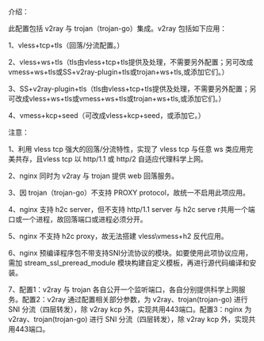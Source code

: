 介绍：

此配置包括 v2ray 与 trojan（trojan-go）集成。v2ray 包括如下应用：

1、vless+tcp+tls（回落/分流配置。）

2、vless+ws+tls（tls由vless+tcp+tls提供及处理，不需要另外配置；另可改成vmess+ws+tls或SS+v2ray-plugin+tls或trojan+ws+tls,或添加它们。）

3、SS+v2ray-plugin+tls（tls由vless+tcp+tls提供及处理，不需要另外配置；另可改成vless+ws+tls或vmess+ws+tls或trojan+ws+tls,或添加它们。）

4、vmess+kcp+seed（可改成vless+kcp+seed，或添加它。）


注意：

1、利用 vless tcp 强大的回落/分流特性，实现了 vless tcp 与任意 ws 类应用完美共存，且vless tcp 以 http/1.1 或 http/2 自适应代理科学上网。

2、nginx 同时为 v2ray 与 trojan 提供 web 回落服务。

3、因 trojan（trojan-go）不支持 PROXY protocol，故统一不启用此项应用。

4、nginx 支持 h2c server，但不支持 http/1.1 server 与 h2c serve r共用一个端口或一个进程，故回落端口或进程必须分开。

5、nginx 不支持 h2c proxy，故无法搭建 vless\vmess+h2 反代应用。

6、nginx 预编译程序包不带支持SNI分流协议的模块。如要使用此项协议应用，需加 stream_ssl_preread_module 模块构建自定义模板，再进行源代码编译和安装。

7、配置1：v2ray 与 trojan 各自公开一个监听端口，各自分别提供科学上网服务。配置2：v2ray 通过配置相关部分参数，为 v2ray、trojan(trojan-go) 进行 SNI 分流（四层转发），除 v2ray kcp 外，实现共用443端口。配置3：nginx 为 v2ray、trojan(trojan-go) 进行 SNI 分流（四层转发），除 v2ray kcp 外，实现共用443端口。
